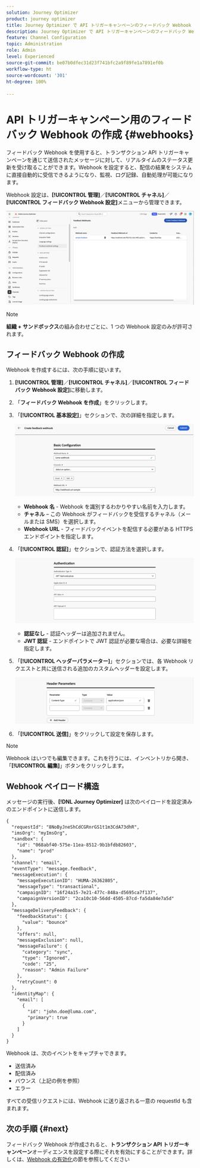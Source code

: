 ```yaml
---
solution: Journey Optimizer
product: journey optimizer
title: Journey Optimizer で API トリガーキャンペーンのフィードバック Webhook を作成する
description: Journey Optimizer で API トリガーキャンペーンのフィードバック Webhook を作成する方法を説明します。
feature: Channel Configuration
topic: Administration
role: Admin
level: Experienced
source-git-commit: be07b0dfec31d23f741bfc2a9f89fe1a7891ef0b
workflow-type: ht
source-wordcount: '301'
ht-degree: 100%

---
```



# API トリガーキャンペーン用のフィードバック Webhook の作成 {#webhooks}

フィードバック Webhook を使用すると、トランザクション API トリガーキャンペーンを通じて送信されたメッセージに対して、リアルタイムのステータス更新を受け取ることができます。Webhook を設定すると、配信の結果をシステムに直接自動的に受信できるようになり、監視、ログ記録、自動処理が可能になります。

Webhook 設定は、**[!UICONTROL 管理]**／**[!UICONTROL チャネル]**／**[!UICONTROL フィードバック Webhook 設定]**&#x200B;メニューから管理できます。

![](assets/webhook-list.png)

>[!NOTE]
>**組織 + サンドボックス**&#x200B;の組み合わせごとに、1 つの Webhook 設定のみが許可されます。

## フィードバック Webhook の作成

Webhook を作成するには、次の手順に従います。

1. **[!UICONTROL 管理]**／**[!UICONTROL チャネル]**／**[!UICONTROL フィードバック Webhook 設定]**&#x200B;に移動します。

1. 「**フィードバック Webhook を作成**」をクリックします。

1. 「**[!UICONTROL 基本設定]**」セクションで、次の詳細を指定します。

   ![](assets/webhook-config.png)

   * **Webhook 名** - Webhook を識別するわかりやすい名前を入力します。
   * **チャネル** – この Webhook がフィードバックを受信するチャネル（メールまたは SMS）を選択します。
   * **Webhook URL** - フィードバックイベントを配信する必要がある HTTPS エンドポイントを指定します。

1. 「**[!UICONTROL 認証]**」セクションで、認証方法を選択します。

   ![](assets/webhook-authentication.png)

   * **認証なし** - 認証ヘッダーは追加されません。
   * **JWT 認証** - エンドポイントで JWT 認証が必要な場合は、必要な詳細を指定します。

1. 「**[!UICONTROL ヘッダーパラメーター]**」セクションでは、各 Webhook リクエストと共に送信される追加のカスタムヘッダーを設定します。

   ![](assets/webhook-header.png)

1. 「**[!UICONTROL 送信]**」をクリックして設定を保存します。

>[!NOTE]
>
>Webhook はいつでも編集できます。これを行うには、インベントリから開き、「**[!UICONTROL 編集]**」ボタンをクリックします。

## Webhook ペイロード構造

メッセージの実行後、**[!DNL Journey Optimizer]** は次のペイロードを設定済みのエンドポイントに送信します。

```
{
  "requestId": "8NoByJneShCdCGRnrGS1t1m3CdA73dhR",
  "imsOrg": "myImsOrg",
  "sandbox": {
    "id": "068abf40-575e-11ea-8512-9b1bfdb82603",
    "name": "prod"
  },
  "channel": "email",
  "eventType": "message.feedback",
  "messageExecution": {
    "messageExecutionID": "HUMA-26362805",
    "messageType": "transactional",
    "campaignID": "16f24a15-7e21-477c-848a-d5695ca7f137",
    "campaignVersionID": "2ca10c10-56dd-4505-87cd-fa5da84e7a5d"
  },
  "messageDeliveryFeedback": {
    "feedbackStatus": {
      "value": "bounce"
    },
    "offers": null,
    "messageExclusion": null,
    "messageFailure": {
      "category": "sync",
      "type": "Ignored",
      "code": "25",
      "reason": "Admin Failure"
    },
    "retryCount": 0
  },
  "identityMap": {
    "email": [
      {
        "id": "john.doe@luma.com",
        "primary": true
      }
    ]
  }
}
```

Webhook は、次のイベントをキャプチャできます。

* 送信済み
* 配信済み
* バウンス（上記の例を参照）
* エラー

すべての受信リクエストには、Webhook に送り返される一意の requestId も含まれます。

## 次の手順 {#next}

フィードバック Webhook が作成されると、**トランザクション API トリガーキャンペーン**&#x200B;オーディエンスを設定する際にそれを有効にすることができます。詳しくは、[Webhook の有効化](../campaigns/api-triggered-campaign-audience.md#webhook)の節を参照してください
